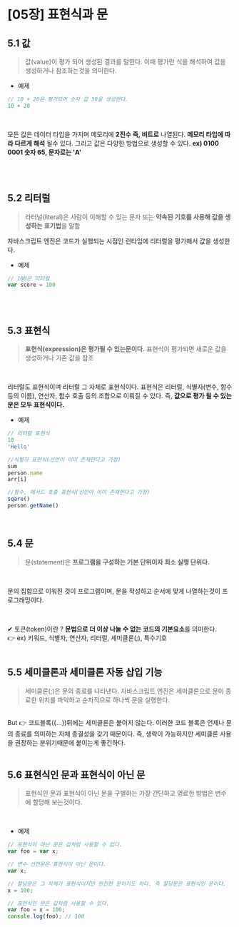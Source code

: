 # [05장] 표현식과 문

## 5.1 값
 > 값(value)이 평가 되어 생성된 결과를 말한다. 이때 평가란 식을 해석하여 값을 생성하거나 참조하는것을 의미한다.

 - 예제
```jsx
// 10 + 20은 평가되어 숫자 값 30을 생성한다. 
10 + 20
```
<br />

모든 값은 데이터 타입을 가지며 메모리에 **2진수 즉, 비트로** 나열된다. **메모리 타입에 따라 다르게 해석** 될수 있다. 그리고 값은 다양한 방법으로 생성할 수 있다. 
**ex) 0100 0001 숫자 65, 문자로는 'A'**

<br />
 <br />
 
## 5.2 리터럴
 > 라터널(literal)은 사람이 이해할 수 있는 문자 또는 **약속된 기호를 사용해 값을 생성하는 표기법**을 말함

자바스크립트 엔진은 코드가 실행되는 시점인 런타임에 리터럴을 평가해서 값을 생성한다. 

 - 예제
```jsx
// 100은 리터럴 
var score = 100 
```
 <br />
 <br />
 
## 5.3 표현식
 > **표현식(expression)은 평가될 수 있는문이다.** 표현식이 평가되면 새로운 값을 생성하거나 기존 값을 참조
<br />

리터럴도 표현식이며 리터럴 그 자체로 표현식이다. 
표현식은 리터럴, 식별자(변수, 함수 등의 이름), 연산자, 함수 호출 등의 조합으로 이뤄질 수 있다. 즉, **값으로 평가 될 수 있는 문은 모두 표현식이다.**
<br />
 - 예제
```jsx
// 리터럴 표현식
10
'Hello'

//식별자 표현식(선언이 이미 존재한다고 가정)
sum
person.name
arr[i]

//함수, 메서드 호출 표현식(선언이 이미 존재한다고 가정)
sqare()
person.getName()
```

 <br />

## 5.4 문
 >  문(statement)은 **프로그램을 구성하는 기본 단위이자 최소 실행 단위다.**
<br />

문의 집합으로 이워진 것이 프로그램이며, 문을 작성하고 순서에 맞게 나열하는것이 프로그래밍이다.

<br />

✔ 토큰(token)이란 ?  **문법으로 더 이상 나눌 수 없는 코드의 기본요소**를 의미한다.<br /> 
                     👉 ex) 키워드, 식별자, 연산자, 리터럴, 세미클론(;), 특수기호
                     <br />
                      <br />
                      
 ## 5.5 세미클론과 세미클론 자동 삽입 기능
 > 세미클론(;)은 문의 종료를 나타낸다.
자바스크립트 엔진은 세미클론으로 문이 종료한 위치를 파악하고 순차적으로 하나씩 문을 실행한다.
<br />
But 👉 코드블록({...})뒤에는 세미클론은 붙이지 않는다. 이러한 코드 블록은 언제나 문의 종료를 의미하는 자체 종결성을 갖기 때문이다.
즉, 생략이 가능하지만 세미클론 사용을 권장하는 분위기때문에 붙이는게 좋긴하다. 
 <br />
  <br />
  
## 5.6 표현식인 문과 표현식이 아닌 문
 > 표현식인 문과 표현식이 아닌 문을 구별하는 가장 간단하고 명료한 방법은 변수에 할당해 보는것이다. 
<br />

 - 예제
```jsx
// 표현식이 아닌 문은 값처럼 사용할 수 없다. 
var foo = var x;

// 변수 선언문은 표현식이 아닌 문이다.
var x;

// 할당문은 그 자체가 표현식이지만 완전한 문이기도 하다. 즉 할당문은 표현식인 문이다.
x = 100;

// 표현식인 문은 값처럼 사용할 수 있다.
var foo = x = 100;
console.log(foo); // 100
```
